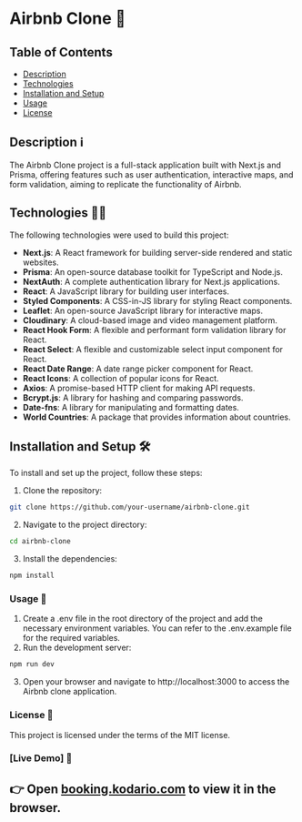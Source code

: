 # Airbnb Clone 🏨

## Table of Contents

- [Description](#description)
- [Technologies](#technologies)
- [Installation and Setup](#installation-and-setup)
- [Usage](#usage)
- [License](#license)

## Description ℹ️

The Airbnb Clone project is a full-stack application built with Next.js and Prisma, offering features such as user authentication, interactive maps, and form validation, aiming to replicate the functionality of Airbnb.

## Technologies 👨‍💻

The following technologies were used to build this project:

- **Next.js**: A React framework for building server-side rendered and static websites.
- **Prisma**: An open-source database toolkit for TypeScript and Node.js.
- **NextAuth**: A complete authentication library for Next.js applications.
- **React**: A JavaScript library for building user interfaces.
- **Styled Components**: A CSS-in-JS library for styling React components.
- **Leaflet**: An open-source JavaScript library for interactive maps.
- **Cloudinary**: A cloud-based image and video management platform.
- **React Hook Form**: A flexible and performant form validation library for React.
- **React Select**: A flexible and customizable select input component for React.
- **React Date Range**: A date range picker component for React.
- **React Icons**: A collection of popular icons for React.
- **Axios**: A promise-based HTTP client for making API requests.
- **Bcrypt.js**: A library for hashing and comparing passwords.
- **Date-fns**: A library for manipulating and formatting dates.
- **World Countries**: A package that provides information about countries.

## Installation and Setup 🛠️

To install and set up the project, follow these steps:

1. Clone the repository:

```bash
git clone https://github.com/your-username/airbnb-clone.git
```
2. Navigate to the project directory:
```bash
cd airbnb-clone
```
3. Install the dependencies:
```bash
npm install
```

### Usage 👀
1. Create a .env file in the root directory of the project and add the necessary environment variables. You can refer to the .env.example file for the required variables.
2. Run the development server:
```bash
npm run dev
```

3. Open your browser and navigate to http://localhost:3000 to access the Airbnb clone application.


### License 🪪

This project is licensed under the terms of the MIT license.

### [Live Demo] 🎉

## 👉 Open [booking.kodario.com](https://booking.kodario.com/) to view it in the browser.
